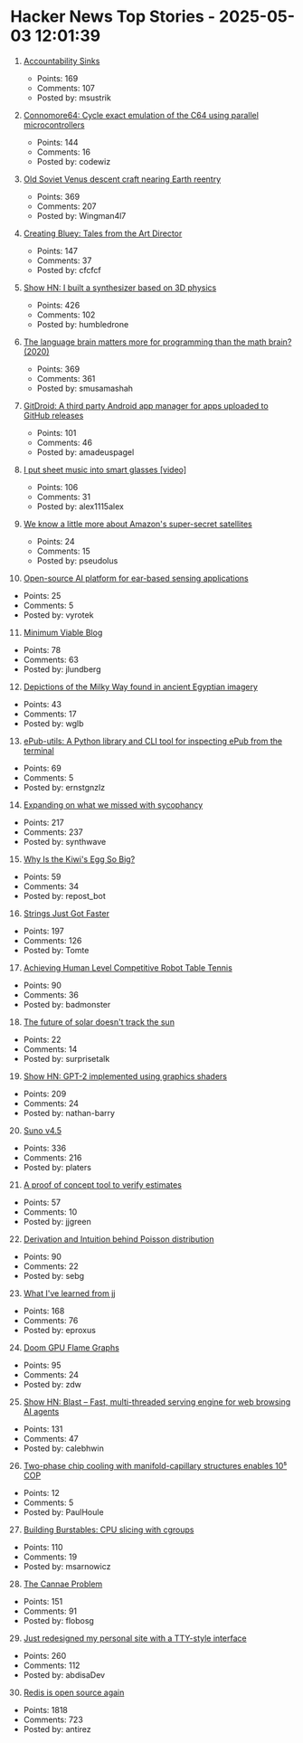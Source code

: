 # Hacker News Top Stories - 2025-05-03 12:01:39

1. [Accountability Sinks](https://250bpm.substack.com/p/accountability-sinks)
   - Points: 169
   - Comments: 107
   - Posted by: msustrik

2. [Connomore64: Cycle exact emulation of the C64 using parallel microcontrollers](https://github.com/c1570/Connomore64)
   - Points: 144
   - Comments: 16
   - Posted by: codewiz

3. [Old Soviet Venus descent craft nearing Earth reentry](https://www.leonarddavid.com/old-soviet-venus-descent-craft-nearing-earth-reentry/)
   - Points: 369
   - Comments: 207
   - Posted by: Wingman4l7

4. [Creating Bluey: Tales from the Art Director](https://substack.com/home/post/p-160039885)
   - Points: 147
   - Comments: 37
   - Posted by: cfcfcf

5. [Show HN: I built a synthesizer based on 3D physics](https://anukari.com)
   - Points: 426
   - Comments: 102
   - Posted by: humbledrone

6. [The language brain matters more for programming than the math brain? (2020)](https://massivesci.com/articles/programming-math-language-python-women-in-science/)
   - Points: 369
   - Comments: 361
   - Posted by: smusamashah

7. [GitDroid: A third party Android app manager for apps uploaded to GitHub releases](https://github.com/TechnicJelle/GitDroid)
   - Points: 101
   - Comments: 46
   - Posted by: amadeuspagel

8. [I put sheet music into smart glasses [video]](https://www.youtube.com/watch?v=j36u2i7PKKE)
   - Points: 106
   - Comments: 31
   - Posted by: alex1115alex

9. [We know a little more about Amazon's super-secret satellites](https://arstechnica.com/space/2025/05/we-finally-know-a-little-more-about-amazons-super-secret-satellites/)
   - Points: 24
   - Comments: 15
   - Posted by: pseudolus

10. [Open-source AI platform for ear-based sensing applications](https://open-earable.teco.edu/)
   - Points: 25
   - Comments: 5
   - Posted by: vyrotek

11. [Minimum Viable Blog](https://ostwilkens.se/blog/setting-up-blog)
   - Points: 78
   - Comments: 63
   - Posted by: jlundberg

12. [Depictions of the Milky Way found in ancient Egyptian imagery](https://phys.org/news/2025-04-depictions-milky-ancient-egyptian-imagery.html)
   - Points: 43
   - Comments: 17
   - Posted by: wglb

13. [ePub-utils: A Python library and CLI tool for inspecting ePub from the terminal](https://github.com/ernestofgonzalez/epub-utils)
   - Points: 69
   - Comments: 5
   - Posted by: ernstgnzlz

14. [Expanding on what we missed with sycophancy](https://openai.com/index/expanding-on-sycophancy/)
   - Points: 217
   - Comments: 237
   - Posted by: synthwave

15. [Why Is the Kiwi's Egg So Big?](https://www.audubon.org/magazine/why-kiwis-egg-so-big)
   - Points: 59
   - Comments: 34
   - Posted by: repost_bot

16. [Strings Just Got Faster](https://inside.java/2025/05/01/strings-just-got-faster/)
   - Points: 197
   - Comments: 126
   - Posted by: Tomte

17. [Achieving Human Level Competitive Robot Table Tennis](https://sites.google.com/view/competitive-robot-table-tennis/home?pli=1)
   - Points: 90
   - Comments: 36
   - Posted by: badmonster

18. [The future of solar doesn't track the sun](https://terraformindustries.wordpress.com/2025/04/29/the-future-of-solar-doesnt-track-the-sun/)
   - Points: 22
   - Comments: 14
   - Posted by: surprisetalk

19. [Show HN: GPT-2 implemented using graphics shaders](https://github.com/nathan-barry/gpt2-webgl)
   - Points: 209
   - Comments: 24
   - Posted by: nathan-barry

20. [Suno v4.5](https://suno.com/explore/)
   - Points: 336
   - Comments: 216
   - Posted by: platers

21. [A proof of concept tool to verify estimates](https://terrytao.wordpress.com/2025/05/01/a-proof-of-concept-tool-to-verify-estimates/)
   - Points: 57
   - Comments: 10
   - Posted by: jjgreen

22. [Derivation and Intuition behind Poisson distribution](https://antaripasaha.notion.site/Derivation-and-Intuition-behind-Poisson-distribution-1255314a56398062bf9dd9049fb1c396)
   - Points: 90
   - Comments: 22
   - Posted by: sebg

23. [What I've learned from jj](https://zerowidth.com/2025/what-ive-learned-from-jj/)
   - Points: 168
   - Comments: 76
   - Posted by: eproxus

24. [Doom GPU Flame Graphs](https://www.brendangregg.com/blog/2025-05-01/doom-gpu-flame-graphs.html)
   - Points: 95
   - Comments: 24
   - Posted by: zdw

25. [Show HN: Blast – Fast, multi-threaded serving engine for web browsing AI agents](https://github.com/stanford-mast/blast)
   - Points: 131
   - Comments: 47
   - Posted by: calebhwin

26. [Two-phase chip cooling with manifold-capillary structures enables 10⁵ COP](https://www.sciencedirect.com/science/article/pii/S2666386425001195)
   - Points: 12
   - Comments: 5
   - Posted by: PaulHoule

27. [Building Burstables: CPU slicing with cgroups](https://www.ubicloud.com/blog/building-burstables-cpu-slicing-with-cgroups)
   - Points: 110
   - Comments: 19
   - Posted by: msarnowicz

28. [The Cannae Problem](https://www.joanwestenberg.com/the-cannae-problem/)
   - Points: 151
   - Comments: 91
   - Posted by: flobosg

29. [Just redesigned my personal site with a TTY-style interface](https://www.abdisa.me/)
   - Points: 260
   - Comments: 112
   - Posted by: abdisaDev

30. [Redis is open source again](https://antirez.com/news/151)
   - Points: 1818
   - Comments: 723
   - Posted by: antirez

